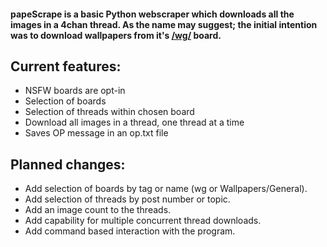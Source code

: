 #### papeScrape is a basic Python webscraper which downloads all the images in a 4chan thread. As the name may suggest; the initial intention was to download wallpapers from it's [/wg/](http://boards.4chan.org/wg/catalog) board.

## Current features:
* NSFW boards are opt-in
* Selection of boards
* Selection of threads within chosen board
* Download all images in a thread, one thread at a time
* Saves OP message in an op.txt file

## Planned changes:
* Add selection of boards by tag or name (wg or Wallpapers/General).
* Add selection of threads by post number or topic.
* Add an image count to the threads.
* Add capability for multiple concurrent thread downloads.
* Add command based interaction with the program.
